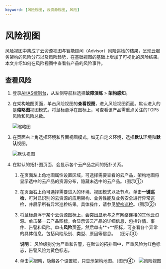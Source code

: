 ```yaml
---
keyword: [风险视图, 云资源视图, 风险]
---
```


# 风险视图

风险视图中集成了云资源视图与智能顾问（Advisor）风险巡检的结果，呈现云服务架构的风险分布以及风险趋势，在基础视图的基础上增加了可视化的风险结果。本文介绍如何在风险视图中查看各产品的风险事件。

## 查看风险

1.  登录[AHAS控制台](https://ahas.console.aliyun.com)，从左侧导航栏选择**故障演练** \> **架构感知**。
2.  在架构地图页面，单击风险视图的**查看视图**，进入风险视图页面。默认进入的是**缩略图**视图模式。将鼠标悬浮在图标上，可查看该产品需重点关注的TOP5风险和风险总数。

    ![缩略图](https://static-aliyun-doc.oss-accelerate.aliyuncs.com/assets/img/zh-CN/5752698951/p127676.png)

3.  在页面右上角选择环境和界面视图模式。如无自定义环境，选择**默认**环境和**默认**视图。

    ![默认视图](https://static-aliyun-doc.oss-accelerate.aliyuncs.com/assets/img/zh-CN/6752698951/p127678.png)

4.  在默认的拓扑图页面，会显示各个云产品之间的拓扑关系。

    1.  在页面左上角地图属性设置区域，可选择需要查看的云产品，架构地图将显示选中的云产品的资源分布，隐藏未选中的云产品。（图示①）
    2.  在页面右上角可选择需要进入的环境、视图模式以及节点。单击**一键巡检**，可对已识别的云资源的应用架构、业务性能及业务安全进行异常巡检，并展示所有异常巡检结果。具体操作，请参见[架构巡检](/cn.zh-CN/故障演练/架构感知/架构巡检.md)。（图示②）
    3.  将鼠标悬浮于某个云资源图标上，会突出显示与之有网络连接的其他云资源。单击某一云产品图标，会显示该云产品的详细信息，包括详情、事件、告警和风险。单击**风险**页签，然后单击**+**图标，可查看各个异常的具体信息，包括风险级别、类型、原因等信息。 （图示③）

        **说明：** 风险级别分为严重和告警，在默认的拓扑图中，严重风险为红色标志，告警风险为黄色标志。

    4.  单击![眼睛](https://static-aliyun-doc.oss-accelerate.aliyuncs.com/assets/img/zh-CN/6752698951/p127293.png)，隐藏各个设置框，只显示架构地图。（图示④）
    ![风险视图](https://static-aliyun-doc.oss-accelerate.aliyuncs.com/assets/img/zh-CN/6752698951/p127684.png)


